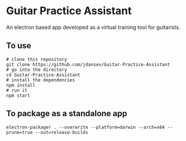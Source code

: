 # Guitar Practice Assistant

An electron based app developed as a virtual training tool for guitarists.

## To use
```
# clone this repository
git clone https://github.com/jdansev/Guitar-Practice-Assistant
# go into the directory
cd Guitar-Practice-Assistant
# install the dependencies
npm install
# run it
npm start
```

## To package as a standalone app
```
electron-packager . --overwrite --platform=darwin --arch=x64 --prune=true --out=release-builds
```